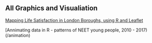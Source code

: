 ## All Graphics and Visualiation

[Mapping Life Satisfaction in London Boroughs, using R and Leaflet](/lifesatisfaction)

[Annimating data in R - patterns of NEET young people, 2010 - 2017)(/animation)
